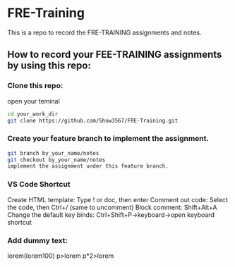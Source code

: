 # FRE-Training

This is a repo to record the FRE-TRAINING assignments and notes.

## How to record your FEE-TRAINING assignments by using this repo:

### Clone this repo:
open your teminal

```bash
cd your_work_dir
git clone https://github.com/Show3567/FRE-Training.git
```

### Create your feature branch to implement the assignment.

```bash
git branch by_your_name/notes
git checkout by_your_name/notes
implement the assignment under this feature branch.
```

### VS Code Shortcut

Create HTML template: Type ! or doc, then enter
Comment out code: Select the code, then Ctrl+/ (same to uncomment)
Block comment: Shift+Alt+A
Change the default key binds: Ctrl+Shift+P->keyboard->open keyboard shortcut

### Add dummy text:

lorem(lorem100)
p>lorem
p*2>lorem


